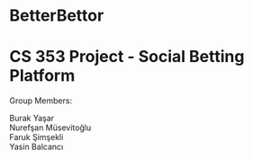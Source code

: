# BetterBettor
# CS 353 Project - Social Betting Platform
Group Members:

Burak Yaşar<br/>
Nurefşan Müsevitoğlu<br/>
Faruk Şimşekli<br/>
Yasin Balcancı
